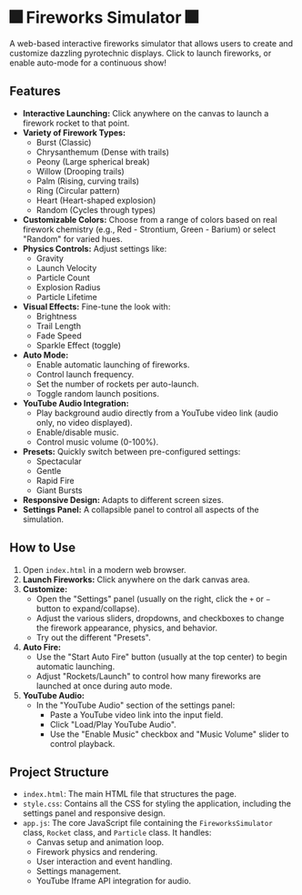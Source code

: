 # 🎆 Fireworks Simulator 🎆

A web-based interactive fireworks simulator that allows users to create and customize dazzling pyrotechnic displays. Click to launch fireworks, or enable auto-mode for a continuous show!

## Features

*   **Interactive Launching:** Click anywhere on the canvas to launch a firework rocket to that point.
*   **Variety of Firework Types:**
    *   Burst (Classic)
    *   Chrysanthemum (Dense with trails)
    *   Peony (Large spherical break)
    *   Willow (Drooping trails)
    *   Palm (Rising, curving trails)
    *   Ring (Circular pattern)
    *   Heart (Heart-shaped explosion)
    *   Random (Cycles through types)
*   **Customizable Colors:** Choose from a range of colors based on real firework chemistry (e.g., Red - Strontium, Green - Barium) or select "Random" for varied hues.
*   **Physics Controls:** Adjust settings like:
    *   Gravity
    *   Launch Velocity
    *   Particle Count
    *   Explosion Radius
    *   Particle Lifetime
*   **Visual Effects:** Fine-tune the look with:
    *   Brightness
    *   Trail Length
    *   Fade Speed
    *   Sparkle Effect (toggle)
*   **Auto Mode:**
    *   Enable automatic launching of fireworks.
    *   Control launch frequency.
    *   Set the number of rockets per auto-launch.
    *   Toggle random launch positions.
*   **YouTube Audio Integration:**
    *   Play background audio directly from a YouTube video link (audio only, no video displayed).
    *   Enable/disable music.
    *   Control music volume (0-100%).
*   **Presets:** Quickly switch between pre-configured settings:
    *   Spectacular
    *   Gentle
    *   Rapid Fire
    *   Giant Bursts
*   **Responsive Design:** Adapts to different screen sizes.
*   **Settings Panel:** A collapsible panel to control all aspects of the simulation.

## How to Use

1.  Open `index.html` in a modern web browser.
2.  **Launch Fireworks:** Click anywhere on the dark canvas area.
3.  **Customize:**
    *   Open the "Settings" panel (usually on the right, click the `+` or `−` button to expand/collapse).
    *   Adjust the various sliders, dropdowns, and checkboxes to change the firework appearance, physics, and behavior.
    *   Try out the different "Presets".
4.  **Auto Fire:**
    *   Use the "Start Auto Fire" button (usually at the top center) to begin automatic launching.
    *   Adjust "Rockets/Launch" to control how many fireworks are launched at once during auto mode.
5.  **YouTube Audio:**
    *   In the "YouTube Audio" section of the settings panel:
        *   Paste a YouTube video link into the input field.
        *   Click "Load/Play YouTube Audio".
        *   Use the "Enable Music" checkbox and "Music Volume" slider to control playback.

## Project Structure

*   `index.html`: The main HTML file that structures the page.
*   `style.css`: Contains all the CSS for styling the application, including the settings panel and responsive design.
*   `app.js`: The core JavaScript file containing the `FireworksSimulator` class, `Rocket` class, and `Particle` class. It handles:
    *   Canvas setup and animation loop.
    *   Firework physics and rendering.
    *   User interaction and event handling.
    *   Settings management.
    *   YouTube Iframe API integration for audio.